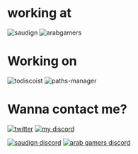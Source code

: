 # working at
![saudign](https://img.shields.io/badge/Admin-SaudiGN-purple)
![arabgamers](https://img.shields.io/badge/Founder-Arab%20gamers-sucess)

# Working on
![todiscoist](https://img.shields.io/badge/npm%20package-paths%20manager-red)
![paths-manager](https://img.shields.io/badge/Discord%20bot-ToDiscoist-red)

# Wanna contact me?
[![twitter](https://img.shields.io/twitter/follow/nabil_alsaiad?style=social&logo=twitter)](https://twitter.com/intent/follow?screen_name=nabil_alsaiad)
[![my discord](https://img.shields.io/badge/Nabil-blue?style=social&logo=discord)](https://discordapp.com/users/734365620543422555)

[![saudign discord](https://img.shields.io/discord/962095121946521600?label=SaudiGN&style=social&logo=discord)](https://discord.gg/cp8XsStTCp)
[![arab gamers discord](https://img.shields.io/discord/979069495580721173?label=Arab%20gamers&style=social&logo=discord)](https://discord.gg/sPfG5RR6A4)
